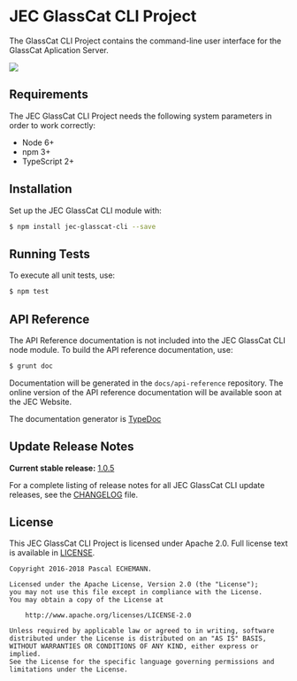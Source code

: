 # JEC GlassCat CLI Project

The GlassCat CLI Project contains the command-line user interface for the GlassCat Aplication Server.

[![][jec-logo]][jec-url]

## Requirements

The JEC GlassCat CLI Project needs the following system parameters in order to work correctly:

- Node 6+
- npm 3+
- TypeScript 2+

## Installation

Set up the JEC GlassCat CLI module with:

```bash
$ npm install jec-glasscat-cli --save
```

## Running Tests

To execute all unit tests, use:

```bash
$ npm test
```

## API Reference

The API Reference documentation is not included into the JEC GlassCat CLI node module. To build the API reference documentation, use:

```bash
$ grunt doc
```

Documentation will be generated in the `docs/api-reference` repository.
The online version of the  API reference documentation will be available soon at the JEC Website.

The documentation generator is [TypeDoc](http://typedoc.org/)

## Update Release Notes

**Current stable release:** [1.0.5](CHANGELOG.md#jec-glasscat-cli-1.0.5)
 
For a complete listing of release notes for all JEC GlassCat CLI update releases, see the [CHANGELOG](CHANGELOG.md) file. 

## License
This JEC GlassCat CLI Project is licensed under Apache 2.0. Full license text is available in [LICENSE](LICENSE).

```
Copyright 2016-2018 Pascal ECHEMANN.

Licensed under the Apache License, Version 2.0 (the "License");
you may not use this file except in compliance with the License.
You may obtain a copy of the License at

    http://www.apache.org/licenses/LICENSE-2.0

Unless required by applicable law or agreed to in writing, software
distributed under the License is distributed on an "AS IS" BASIS,
WITHOUT WARRANTIES OR CONDITIONS OF ANY KIND, either express or implied.
See the License for the specific language governing permissions and
limitations under the License.
```

[jec-url]: https://github.com/pechemann/JEC
[jec-logo]: https://raw.githubusercontent.com/pechemann/JEC/master/assets/jec-logos/jec-logo.png